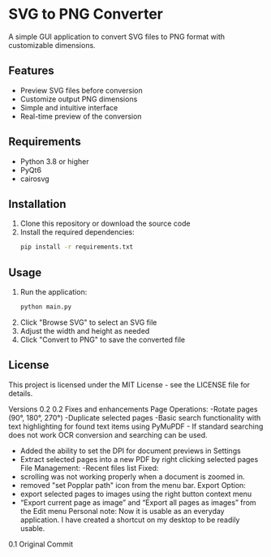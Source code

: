 # SVG to PNG Converter

A simple GUI application to convert SVG files to PNG format with customizable dimensions.

## Features

- Preview SVG files before conversion
- Customize output PNG dimensions
- Simple and intuitive interface
- Real-time preview of the conversion

## Requirements

- Python 3.8 or higher
- PyQt6
- cairosvg

## Installation

1. Clone this repository or download the source code
2. Install the required dependencies:
   ```bash
   pip install -r requirements.txt
   ```

## Usage

1. Run the application:
   ```bash
   python main.py
   ```
2. Click "Browse SVG" to select an SVG file
3. Adjust the width and height as needed
4. Click "Convert to PNG" to save the converted file

## License

This project is licensed under the MIT License - see the LICENSE file for details. 

Versions
0.2
0.2 Fixes and enhancements
Page Operations:
-Rotate pages (90°, 180°, 270°)
-Duplicate selected pages
-Basic search functionality with text highlighting for found text items using PyMuPDF - If standard searching does not work OCR conversion and searching can be used.
- Added the ability to set the DPI for document previews in Settings
- Extract selected pages into a new PDF by right clicking selected pages
File Management:
-Recent files list
Fixed:
- scrolling was not working properly when a document is zoomed in.
- removed "set Popplar path" icon from the menu bar.
Export Option:
- export selected pages to images using the right button context menu
- “Export current page as image” and “Export all pages as images” from the Edit menu
Personal note: Now it is usable as an everyday application. I have created a shortcut on my desktop to be readily usable.

0.1 Original Commit